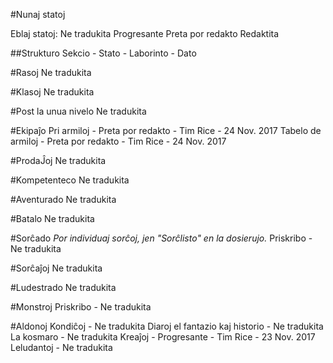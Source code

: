 #Nunaj statoj

Eblaj statoj:
Ne tradukita
Progresante
Preta por redakto
Redaktita

##Strukturo
Sekcio - Stato - Laborinto - Dato

#Rasoj
Ne tradukita

#Klasoj
Ne tradukita

#Post la unua nivelo
Ne tradukita

#Ekipaĵo
Pri armiloj - Preta por redakto - Tim Rice - 24 Nov. 2017
Tabelo de armiloj - Preta por redakto - Tim Rice - 24 Nov. 2017

#ProdaĴoj
Ne tradukita

#Kompetenteco
Ne tradukita

#Aventurado
Ne tradukita

#Batalo
Ne tradukita

#Sorĉado
*Por individuaj sorĉoj, jen "Sorĉlisto" en la dosierujo.*
Priskribo - Ne tradukita

#Sorĉaĵoj
Ne tradukita

#Ludestrado
Ne tradukita

#Monstroj
Priskribo - Ne tradukita

#Aldonoj
Kondiĉoj - Ne tradukita
Diaroj el fantazio kaj historio - Ne tradukita
La kosmaro - Ne tradukita
Kreaĵoj - Progresante - Tim Rice - 23 Nov. 2017
Leludantoj - Ne tradukita
